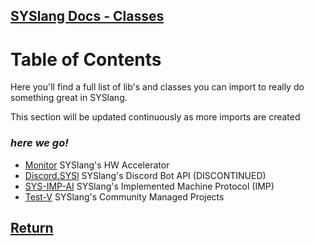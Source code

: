 ## [SYSlang Docs - Classes](https://jodri-code.github.io/sysl-docs/SYSlang)

# Table of Contents
Here you'll find a full list of lib's and classes you can import to really do something great in SYSlang.

This section will be updated continuously as more imports are created

### _here we go!_

- [Monitor](https://jodri-code.github.io/sysl-docs/SYSlang/class/monitor/) SYSlang's HW Accelerator
- [Discord.SYSl](https://jodri-code.github.io/sysl-docs/SYSlang/class/discord/) SYSlang's Discord Bot API (DISCONTINUED)
- [SYS-IMP-AI](https://github.com/CKStudios2018/SYS-IMP-AI) SYSlang's Implemented Machine Protocol (IMP)
- [Test-V](https://jodri-code.github.io/sysl-docs/SYSlang/class/testv/) SYSlang's Community Managed Projects

## [Return](https://jodri-code.github.io/sysl-docs/SYSlang/#Index)
